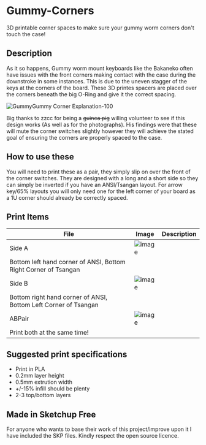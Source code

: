 # Gummy-Corners
3D printable corner spaces to make sure your gummy worm corners don't touch the case!


## Description
As it so happens, Gummy worm mount keyboards like the Bakaneko often have issues with the front corners making contact with the case during the downstroke in some instances. This is due to the uneven stagger of the keys at the corners of the board. These 3D printes spacers are placed over the corners beneath the big O-Ring and give it the correct spacing.

![GummyGummy Corner Explanation-100](https://user-images.githubusercontent.com/8606354/171972096-f644a5fb-4bcf-4815-94c5-f52b63561796.jpg)

Big thanks to zzcc for being a ~~guinea pig~~ willing volunteer to see if this design works (As well as for the photographs). His findings were that these will mute the corner switches slightly however they will achieve the stated goal of ensuring the corners are properly spaced to the case.


## How to use these

You will need to print these as a pair, they simply slip on over the front of the corner switches. They are designed with a long and a short side so they can simply be inverted if you have an ANSI/Tsangan layout. For arrow key/65% layouts you will only need one for the left corner of your board as a 1U corner should already be correctly spaced.


## Print Items

| File | Image | Description
|------------|------------|------------|
| Side A | ![image](https://user-images.githubusercontent.com/8606354/171972165-5c6ebe7c-6b1a-4593-83f7-ad5922a1ba46.png)
|Bottom left hand corner of ANSI, Bottom Right Corner of Tsangan| 
| Side B | ![image](https://user-images.githubusercontent.com/8606354/171972166-1f91ae9f-d083-4bb2-b5ed-d22847a5948d.png)
|Bottom right hand corner of ANSI, Bottom Left Corner of Tsangan|
| ABPair | ![image](https://user-images.githubusercontent.com/8606354/171972170-6c5ddc23-b844-4d82-a1af-91b2d8b6b949.png)
|Print both at the same time!|

## Suggested print specifications

- Print in PLA
- 0.2mm layer height
- 0.5mm extrution width
- +/-15% infill should be plenty
- 2-3 top/bottom layers

## Made in Sketchup Free

For anyone who wants to base their work of this project/improve upon it I have included the SKP files. Kindly respect the open source licence.
